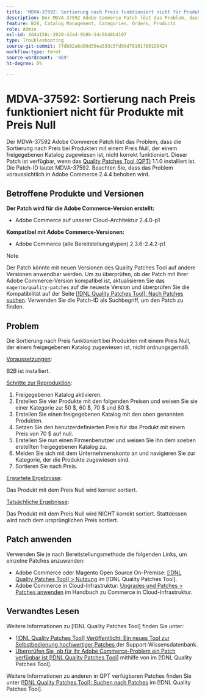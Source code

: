 ```yaml
---
title: 'MDVA-37592: Sortierung nach Preis funktioniert nicht für Produkte mit Preis Null'
description: Der MDVA-37592 Adobe Commerce Patch löst das Problem, dass die Sortierung nach Preis bei Produkten mit einem Preis Null, der einem freigegebenen Katalog zugewiesen ist, nicht korrekt funktioniert. Dieser Patch ist verfügbar, wenn das [Quality Patches Tool (QPT)](https://experienceleague.adobe.com/de/docs/commerce-operations/tools/quality-patches-tool/quality-patches-tool-to-self-serve-quality-patches) 1.1.0 installiert ist. Die Patch-ID lautet MDVA-37592. Beachten Sie, dass das Problem voraussichtlich in Adobe Commerce 2.4.4 behoben wird.
feature: B2B, Catalog Management, Categories, Orders, Products
role: Admin
exl-id: 4d4a158c-2020-42a4-9b8b-14c9b48b4107
type: Troubleshooting
source-git-commit: 7fdb02a6d89d50ea593c5fd99d78101f89198424
workflow-type: tm+mt
source-wordcount: '469'
ht-degree: 0%

---
```


# MDVA-37592: Sortierung nach Preis funktioniert nicht für Produkte mit Preis Null

Der MDVA-37592 Adobe Commerce Patch löst das Problem, dass die Sortierung nach Preis bei Produkten mit einem Preis Null, der einem freigegebenen Katalog zugewiesen ist, nicht korrekt funktioniert. Dieser Patch ist verfügbar, wenn das [Quality Patches Tool (QPT)](https://experienceleague.adobe.com/de/docs/commerce-operations/tools/quality-patches-tool/quality-patches-tool-to-self-serve-quality-patches) 1.1.0 installiert ist. Die Patch-ID lautet MDVA-37592. Beachten Sie, dass das Problem voraussichtlich in Adobe Commerce 2.4.4 behoben wird.

## Betroffene Produkte und Versionen

**Der Patch wird für die Adobe Commerce-Version erstellt:**

* Adobe Commerce auf unserer Cloud-Architektur 2.4.0-p1

**Kompatibel mit Adobe Commerce-Versionen:**

* Adobe Commerce (alle Bereitstellungstypen) 2.3.6-2.4.2-p1

>[!NOTE]
>
>Der Patch könnte mit neuen Versionen des Quality Patches Tool auf andere Versionen anwendbar werden. Um zu überprüfen, ob der Patch mit Ihrer Adobe Commerce-Version kompatibel ist, aktualisieren Sie das `magento/quality-patches` auf die neueste Version und überprüfen Sie die Kompatibilität auf der Seite [[!DNL Quality Patches Tool]: Nach Patches suchen](https://experienceleague.adobe.com/de/docs/commerce-operations/tools/quality-patches-tool/quality-patches-tool-to-self-serve-quality-patches). Verwenden Sie die Patch-ID als Suchbegriff, um den Patch zu finden.

## Problem

Die Sortierung nach Preis funktioniert bei Produkten mit einem Preis Null, der einem freigegebenen Katalog zugewiesen ist, nicht ordnungsgemäß.

<u>Voraussetzungen</u>:

B2B ist installiert.

<u>Schritte zur Reproduktion</u>:

1. Freigegebenen Katalog aktivieren.
1. Erstellen Sie vier Produkte mit den folgenden Preisen und weisen Sie sie einer Kategorie zu: 50 $, 60 $, 70 $ und 80 $.
1. Erstellen Sie einen freigegebenen Katalog mit den oben genannten Produkten.
1. Setzen Sie den benutzerdefinierten Preis für das Produkt mit einem Preis von 70 $ auf null.
1. Erstellen Sie nun einen Firmenbenutzer und weisen Sie ihn dem soeben erstellten freigegebenen Katalog zu.
1. Melden Sie sich mit dem Unternehmenskonto an und navigieren Sie zur Kategorie, der die Produkte zugewiesen sind.
1. Sortieren Sie nach Preis.

<u>Erwartete Ergebnisse</u>:

Das Produkt mit dem Preis Null wird korrekt sortiert.

<u>Tatsächliche Ergebnisse</u>:

Das Produkt mit dem Preis Null wird NICHT korrekt sortiert. Stattdessen wird nach dem ursprünglichen Preis sortiert.

## Patch anwenden

Verwenden Sie je nach Bereitstellungsmethode die folgenden Links, um einzelne Patches anzuwenden:

* Adobe Commerce oder Magento Open Source On-Premise: [[!DNL Quality Patches Tool] > Nutzung](/help/tools/quality-patches-tool/usage.md) im [!DNL Quality Patches Tool].
* Adobe Commerce in Cloud-Infrastruktur: [Upgrades und Patches > Patches anwenden](https://experienceleague.adobe.com/docs/commerce-cloud-service/user-guide/develop/upgrade/apply-patches.html?lang=de) im Handbuch zu Commerce in Cloud-Infrastruktur.

## Verwandtes Lesen

Weitere Informationen zu [!DNL Quality Patches Tool] finden Sie unter:

* [[!DNL Quality Patches Tool] Veröffentlicht: Ein neues Tool zur Selbstbedienung hochwertiger Patches ](https://experienceleague.adobe.com/de/docs/commerce-operations/tools/quality-patches-tool/quality-patches-tool-to-self-serve-quality-patches) der Support-Wissensdatenbank.
* [Überprüfen Sie, ob für Ihr Adobe Commerce-Problem ein Patch verfügbar ist [!DNL Quality Patches Tool]](/help/tools/quality-patches-tool/patches-available-in-qpt/check-patch-for-magento-issue-with-magento-quality-patches.md) mithilfe von im [!DNL Quality Patches Tool].

Weitere Informationen zu anderen in QPT verfügbaren Patches finden Sie unter [[!DNL Quality Patches Tool]: Suchen nach Patches](https://experienceleague.adobe.com/tools/commerce-quality-patches/index.html?lang=de) im [!DNL Quality Patches Tool].
